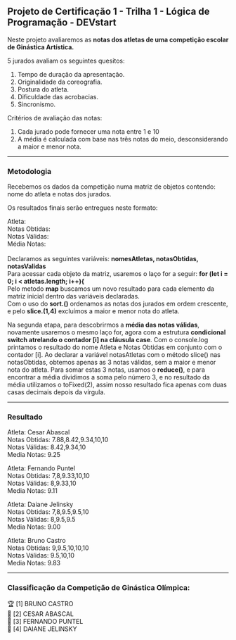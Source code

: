 ## Projeto de Certificação 1 - Trilha 1 - Lógica de Programação - DEVstart

Neste projeto avaliaremos as <b> notas dos atletas de uma competição escolar de Ginástica Artística.</b>

5 jurados avaliam os seguintes quesitos: 
<ol><li>Tempo de duração da apresentação.</li> <li> Originalidade da coreografia.</li> <li> Postura do atleta. </li> <li> Dificuldade das acrobacias. </li> <li> Sincronismo. </li> </ol>

Critérios de avaliação das notas:
1. Cada jurado pode fornecer uma nota entre 1 e 10
2. A média é calculada com base nas três notas do meio, desconsiderando a maior e menor nota.

------------
### Metodologia

Recebemos os dados da competição numa matriz de objetos contendo: nome do atleta e notas dos jurados.

Os resultados finais serão entregues neste formato:

Atleta:
<br>
Notas Obtidas:
<br>
Notas Válidas:
<br>
Média Notas:
<br></br>
Declaramos as seguintes variáveis: <b>nomesAtletas, notasObtidas, notasValidas</b>
<br>
Para acessar cada objeto da matriz, usaremos o laço for a seguir: <b> for (let i = 0; i < atletas.length; i++){ </b>
<br>
Pelo metodo <b>map</b> buscamos um novo resultado para cada elemento da matriz inicial dentro das variáveis declaradas.
<br>
Com o uso do <b>sort.()</b> ordenamos as notas dos jurados em ordem crescente, e pelo <b>slice.(1,4)</b> excluímos a maior e menor nota do atleta.
</br>

Na segunda etapa, para descobrirmos a <b>média das notas válidas</b>, novamente usaremos o mesmo laço for,
agora com a estrutura <b>condicional switch atrelando o contador [i] na cláusula case</b>.
Com o console.log printamos o resultado do nome Atleta e Notas Obtidas em conjunto com o contador [i].
Ao declarar a variável notasAtletas com o método slice() nas notasObtidas, obtemos apenas as 3 notas válidas, sem a maior e menor nota do atleta.
Para somar estas 3 notas, usamos o <b>reduce()</b>, e para encontrar a média dividimos a soma pelo número 3, e no resultado da média utilizamos o toFixed(2),
assim nosso resultado fica apenas com duas casas decimais depois da vírgula.

------------
### Resultado

Atleta: Cesar Abascal <br>
Notas Obtidas: 7.88,8.42,9.34,10,10 <br>
Notas Válidas: 8.42,9.34,10 <br>
Media Notas: 9.25 <br>

Atleta: Fernando Puntel <br>
Notas Obtidas: 7,8,9.33,10,10 <br>
Notas Válidas: 8,9.33,10 <br>
Media Notas: 9.11 <br>

Atleta: Daiane Jelinsky <br>
Notas Obtidas: 7,8,9.5,9.5,10 <br>
Notas Válidas: 8,9.5,9.5 <br>
Media Notas: 9.00 <br>

Atleta: Bruno Castro <br>
Notas Obtidas: 9,9.5,10,10,10 <br>
Notas Válidas: 9.5,10,10 <br>
Media Notas: 9.83 <br>

------------
### Classificação da Competição de Ginástica Olímpica:
🏆 [1] BRUNO CASTRO <br>
🥈 [2] CESAR ABASCAL <br>
🥉 [3] FERNANDO PUNTEL <br>
🏅 [4] DAIANE JELINSKY
